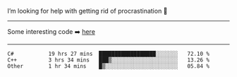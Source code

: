 I’m looking for help with getting rid of procrastination 🤔

-----

Some interesting code :arrow_right: [here](https://github.com/zhen8838/playground)

-----

<!--START_SECTION:waka-->

```text
C#           19 hrs 27 mins  ██████████████████░░░░░░░   72.10 %
C++          3 hrs 34 mins   ███▒░░░░░░░░░░░░░░░░░░░░░   13.26 %
Other        1 hr 34 mins    █▒░░░░░░░░░░░░░░░░░░░░░░░   05.84 %
```

<!--END_SECTION:waka-->

<!--
**zhen8838/zhen8838** is a ✨ _special_ ✨ repository because its `README.md` (this file) appears on your GitHub profile.

Here are some ideas to get you started:

- 🔭 I’m currently working on ...
- 🌱 I’m currently learning ...
- 👯 I’m looking to collaborate on ...
 ...
- 💬 Ask me about ...
- 📫 How to reach me: ...
- 😄 Pronouns: ...
- ⚡ Fun fact: ...
-->
